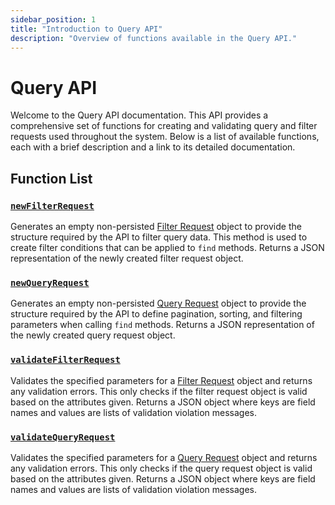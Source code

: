 ```yaml
---
sidebar_position: 1
title: "Introduction to Query API"
description: "Overview of functions available in the Query API."
---
```


# Query API

Welcome to the Query API documentation. This API provides a comprehensive set of functions for creating and validating query and filter requests used throughout the system. Below is a list of available functions, each with a brief description and a link to its detailed documentation.

## Function List

### [`newFilterRequest`](./new-filter-request)

Generates an empty non-persisted [Filter Request](./new-filter-request) object to provide the structure required by the API
to filter query data. This method is used to create filter conditions that can be applied to `find` methods.
Returns a JSON representation of the newly created filter request object.

### [`newQueryRequest`](./new-query-request)

Generates an empty non-persisted [Query Request](./new-query-request) object to provide the structure required by the API
to define pagination, sorting, and filtering parameters when calling `find` methods.
Returns a JSON representation of the newly created query request object.

### [`validateFilterRequest`](./validate-filter-request)

Validates the specified parameters for a [Filter Request](./new-filter-request) object and returns any validation errors.
This only checks if the filter request object is valid based on the attributes given. Returns a JSON object where keys are field names and values are lists of validation violation messages.

### [`validateQueryRequest`](./validate-query-request)

Validates the specified parameters for a [Query Request](./new-query-request) object and returns any validation errors.
This only checks if the query request object is valid based on the attributes given. Returns a JSON object where keys are field names and values are lists of validation violation messages.

